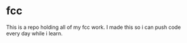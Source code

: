 # fcc

This is a repo holding all of my fcc work. I made this so i can push code every day while i learn.
